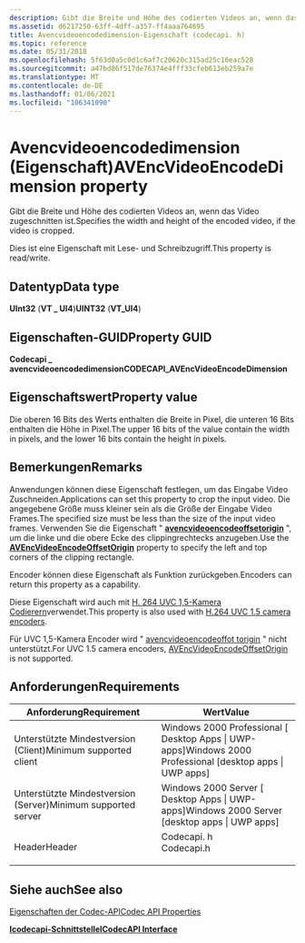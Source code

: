 ```yaml
---
description: Gibt die Breite und Höhe des codierten Videos an, wenn das Video zugeschnitten ist.
ms.assetid: d6217250-63ff-4dff-a357-ff4aaa764695
title: Avencvideoencodedimension-Eigenschaft (codecapi. h)
ms.topic: reference
ms.date: 05/31/2018
ms.openlocfilehash: 5f63d0a5c0d1c6af7c20620c315ad25c16eac528
ms.sourcegitcommit: a47bd86f517de76374e4fff33cfeb613eb259a7e
ms.translationtype: MT
ms.contentlocale: de-DE
ms.lasthandoff: 01/06/2021
ms.locfileid: "106341090"
---
```

# <a name="avencvideoencodedimension-property"></a><span data-ttu-id="1e4d1-103">Avencvideoencodedimension (Eigenschaft)</span><span class="sxs-lookup"><span data-stu-id="1e4d1-103">AVEncVideoEncodeDimension property</span></span>

<span data-ttu-id="1e4d1-104">Gibt die Breite und Höhe des codierten Videos an, wenn das Video zugeschnitten ist.</span><span class="sxs-lookup"><span data-stu-id="1e4d1-104">Specifies the width and height of the encoded video, if the video is cropped.</span></span>

<span data-ttu-id="1e4d1-105">Dies ist eine Eigenschaft mit Lese- und Schreibzugriff.</span><span class="sxs-lookup"><span data-stu-id="1e4d1-105">This property is read/write.</span></span>

## <a name="data-type"></a><span data-ttu-id="1e4d1-106">Datentyp</span><span class="sxs-lookup"><span data-stu-id="1e4d1-106">Data type</span></span>

<span data-ttu-id="1e4d1-107">**UInt32** (**VT \_ UI4**)</span><span class="sxs-lookup"><span data-stu-id="1e4d1-107">**UINT32** (**VT\_UI4**)</span></span>

## <a name="property-guid"></a><span data-ttu-id="1e4d1-108">Eigenschaften-GUID</span><span class="sxs-lookup"><span data-stu-id="1e4d1-108">Property GUID</span></span>

<span data-ttu-id="1e4d1-109">**Codecapi \_ avencvideoencodedimension**</span><span class="sxs-lookup"><span data-stu-id="1e4d1-109">**CODECAPI\_AVEncVideoEncodeDimension**</span></span>

## <a name="property-value"></a><span data-ttu-id="1e4d1-110">Eigenschaftswert</span><span class="sxs-lookup"><span data-stu-id="1e4d1-110">Property value</span></span>

<span data-ttu-id="1e4d1-111">Die oberen 16 Bits des Werts enthalten die Breite in Pixel, die unteren 16 Bits enthalten die Höhe in Pixel.</span><span class="sxs-lookup"><span data-stu-id="1e4d1-111">The upper 16 bits of the value contain the width in pixels, and the lower 16 bits contain the height in pixels.</span></span>

## <a name="remarks"></a><span data-ttu-id="1e4d1-112">Bemerkungen</span><span class="sxs-lookup"><span data-stu-id="1e4d1-112">Remarks</span></span>

<span data-ttu-id="1e4d1-113">Anwendungen können diese Eigenschaft festlegen, um das Eingabe Video Zuschneiden.</span><span class="sxs-lookup"><span data-stu-id="1e4d1-113">Applications can set this property to crop the input video.</span></span> <span data-ttu-id="1e4d1-114">Die angegebene Größe muss kleiner sein als die Größe der Eingabe Video Frames.</span><span class="sxs-lookup"><span data-stu-id="1e4d1-114">The specified size must be less than the size of the input video frames.</span></span> <span data-ttu-id="1e4d1-115">Verwenden Sie die Eigenschaft " [**avencvideoencodeoffsetorigin**](avencvideoencodeoffsetorigin-property.md) ", um die linke und die obere Ecke des clippingrechtecks anzugeben.</span><span class="sxs-lookup"><span data-stu-id="1e4d1-115">Use the [**AVEncVideoEncodeOffsetOrigin**](avencvideoencodeoffsetorigin-property.md) property to specify the left and top corners of the clipping rectangle.</span></span>

<span data-ttu-id="1e4d1-116">Encoder können diese Eigenschaft als Funktion zurückgeben.</span><span class="sxs-lookup"><span data-stu-id="1e4d1-116">Encoders can return this property as a capability.</span></span>

<span data-ttu-id="1e4d1-117">Diese Eigenschaft wird auch mit [H. 264 UVC 1,5-Kamera Codierern](/windows/desktop/medfound/camera-encoder-h264-uvc-1-5)verwendet.</span><span class="sxs-lookup"><span data-stu-id="1e4d1-117">This property is also used with [H.264 UVC 1.5 camera encoders](/windows/desktop/medfound/camera-encoder-h264-uvc-1-5).</span></span>

<span data-ttu-id="1e4d1-118">Für UVC 1,5-Kamera Encoder wird " [avencvideoencodeoffot torigin](avencvideoencodeoffsetorigin-property.md) " nicht unterstützt.</span><span class="sxs-lookup"><span data-stu-id="1e4d1-118">For UVC 1.5 camera encoders, [AVEncVideoEncodeOffsetOrigin](avencvideoencodeoffsetorigin-property.md) is not supported.</span></span>

## <a name="requirements"></a><span data-ttu-id="1e4d1-119">Anforderungen</span><span class="sxs-lookup"><span data-stu-id="1e4d1-119">Requirements</span></span>



| <span data-ttu-id="1e4d1-120">Anforderung</span><span class="sxs-lookup"><span data-stu-id="1e4d1-120">Requirement</span></span> | <span data-ttu-id="1e4d1-121">Wert</span><span class="sxs-lookup"><span data-stu-id="1e4d1-121">Value</span></span> |
|-------------------------------------|---------------------------------------------------------------------------------------|
| <span data-ttu-id="1e4d1-122">Unterstützte Mindestversion (Client)</span><span class="sxs-lookup"><span data-stu-id="1e4d1-122">Minimum supported client</span></span><br/> | <span data-ttu-id="1e4d1-123">Windows 2000 Professional \[ Desktop Apps \| UWP-apps\]</span><span class="sxs-lookup"><span data-stu-id="1e4d1-123">Windows 2000 Professional \[desktop apps \| UWP apps\]</span></span><br/>                     |
| <span data-ttu-id="1e4d1-124">Unterstützte Mindestversion (Server)</span><span class="sxs-lookup"><span data-stu-id="1e4d1-124">Minimum supported server</span></span><br/> | <span data-ttu-id="1e4d1-125">Windows 2000 Server \[ Desktop Apps \| UWP-apps\]</span><span class="sxs-lookup"><span data-stu-id="1e4d1-125">Windows 2000 Server \[desktop apps \| UWP apps\]</span></span><br/>                           |
| <span data-ttu-id="1e4d1-126">Header</span><span class="sxs-lookup"><span data-stu-id="1e4d1-126">Header</span></span><br/>                   | <dl> <span data-ttu-id="1e4d1-127"><dt>Codecapi. h</dt></span><span class="sxs-lookup"><span data-stu-id="1e4d1-127"><dt>Codecapi.h</dt></span></span> </dl> |



## <a name="see-also"></a><span data-ttu-id="1e4d1-128">Siehe auch</span><span class="sxs-lookup"><span data-stu-id="1e4d1-128">See also</span></span>

<dl> <dt>

[<span data-ttu-id="1e4d1-129">Eigenschaften der Codec-API</span><span class="sxs-lookup"><span data-stu-id="1e4d1-129">Codec API Properties</span></span>](codec-api-properties.md)
</dt> <dt>

[<span data-ttu-id="1e4d1-130">**Icodecapi-Schnittstelle**</span><span class="sxs-lookup"><span data-stu-id="1e4d1-130">**ICodecAPI Interface**</span></span>](/windows/desktop/api/Strmif/nn-strmif-icodecapi)
</dt> </dl>

 

